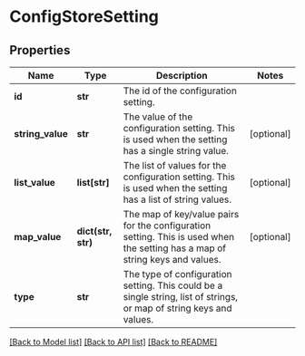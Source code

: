 # ConfigStoreSetting

## Properties
Name | Type | Description | Notes
------------ | ------------- | ------------- | -------------
**id** | **str** | The id of the configuration setting. | 
**string_value** | **str** | The value of the configuration setting. This is used when the setting has a single string value. | [optional] 
**list_value** | **list[str]** | The list of values for the configuration setting. This is used when the setting has a list of string values. | [optional] 
**map_value** | **dict(str, str)** | The map of key/value pairs for the configuration setting. This is used when the setting has a map of string keys and values. | [optional] 
**type** | **str** | The type of configuration setting. This could be a single string, list of strings, or map of string keys and values. | 

[[Back to Model list]](../README.md#documentation-for-models) [[Back to API list]](../README.md#documentation-for-api-endpoints) [[Back to README]](../README.md)


